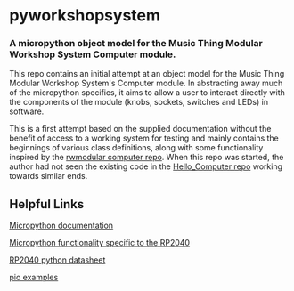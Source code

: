 # pyworkshopsystem

### A micropython object model for the Music Thing Modular Workshop System Computer module.

This repo contains an initial attempt at an object model for the
Music Thing Modular Workshop System's Computer module. In abstracting 
away much of the micropython specifics, it aims to allow a user to 
interact directly with the components of the module (knobs, sockets, 
switches and LEDs) in software.

This is a first attempt based on the supplied documentation without the benefit
of access to a working system for testing and mainly contains the beginnings of
various class definitions, along with some functionality inspired by the [rwmodular
computer repo](https://github.com/rwmodular/computer/tree/main). When this repo was started, the author had not seen the existing
code in the [Hello_Computer repo](https://github.com/TomWhitwell/Hello_Computer/tree/main/Demonstrations%2BHelloWorlds/Micropython)
working towards similar ends.


## Helpful Links

[Micropython documentation](https://docs.micropython.org/en/latest/index.html)

[Micropython functionality specific to the RP2040](https://docs.micropython.org/en/latest/library/rp2.html)

[RP2040 python datasheet](https://datasheets.raspberrypi.com/pico/raspberry-pi-pico-python-sdk.pdf)

[pio examples](https://github.com/raspberrypi/pico-micropython-examples/tree/master/pio)

